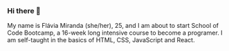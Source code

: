 ### Hi there 👋

My name is Flávia Miranda (she/her), 25, and I am about to start School of Code Bootcamp, a 16-week long intensive course to become a programer. I am self-taught in the basics of HTML, CSS, JavaScript and React. 


